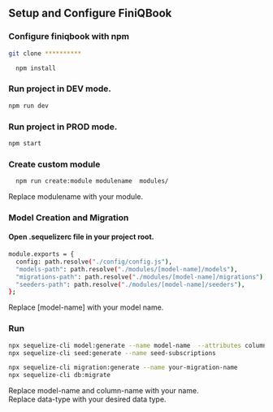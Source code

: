 ## Setup and Configure FiniQBook

### Configure finiqbook with npm

```bash
git clone **********
```

```bash
  npm install
```

### Run project in DEV mode.

```bash
npm run dev
```

### Run project in PROD mode.

```bash
npm start
```

### Create custom module

```bash
  npm run create:module modulename  modules/
```

Replace modulename with your module.

### Model Creation and Migration

#### Open .sequelizerc file in your project root.

```bash
module.exports = {
  config: path.resolve("./config/config.js"),
  "models-path": path.resolve("./modules/[model-name]/models"),
  "migrations-path": path.resolve("./modules/[model-name]/migrations"),
  "seeders-path": path.resolve("./modules/[model-name]/seeders"),
};
```

Replace [model-name] with your model name.

### Run

```bash
npx sequelize-cli model:generate --name model-name  --attributes column-name:data-type
npx sequelize-cli seed:generate --name seed-subscriptions

npx sequelize-cli migration:generate --name your-migration-name
npx sequelize-cli db:migrate


```

Replace model-name and column-name with your name.\
Replace data-type with your desired data type.
